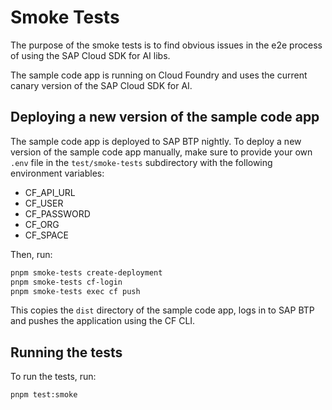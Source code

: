 # Smoke Tests

The purpose of the smoke tests is to find obvious issues in the e2e process of using the SAP Cloud SDK for AI libs.

The sample code app is running on Cloud Foundry and uses the current canary version of the SAP Cloud SDK for AI.

## Deploying a new version of the sample code app

The sample code app is deployed to SAP BTP nightly.
To deploy a new version of the sample code app manually, make sure to provide your own `.env` file in the `test/smoke-tests` subdirectory with the following environment variables:

- CF_API_URL
- CF_USER
- CF_PASSWORD
- CF_ORG
- CF_SPACE

Then, run:

```bash
pnpm smoke-tests create-deployment
pnpm smoke-tests cf-login
pnpm smoke-tests exec cf push
```

This copies the `dist` directory of the sample code app, logs in to SAP BTP and pushes the application using the CF CLI.

## Running the tests

To run the tests, run:

```
pnpm test:smoke
```
